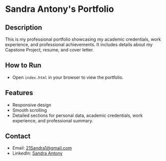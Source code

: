 # Sandra Antony's Portfolio

## Description
This is my professional portfolio showcasing my academic credentials, work experience, and professional achievements. It includes details about my Capstone Project, resume, and cover letter.

## How to Run
- Open `index.html` in your browser to view the portfolio.

## Features
- Responsive design
- Smooth scrolling
- Detailed sections for personal data, academic credentials, work experience, and professional summary.

## Contact
- Email: 21Sandra1@gmail.com
- LinkedIn: [Sandra Antony](https://www.linkedin.com/in/sandra-antony-3311a0291) 
